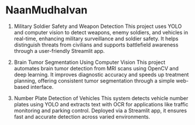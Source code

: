 # NaanMudhalvan
1. Military Soldier Safety and Weapon Detection
This project uses YOLO and computer vision to detect weapons, enemy soldiers, and vehicles in real-time, enhancing military surveillance and soldier safety. It helps distinguish threats from civilians and supports battlefield awareness through a user-friendly Streamlit app.

2. Brain Tumor Segmentation Using Computer Vision
This project automates brain tumor detection from MRI scans using OpenCV and deep learning. It improves diagnostic accuracy and speeds up treatment planning, offering consistent tumor segmentation through a simple web-based interface.

3. Number Plate Detection of Vehicles
This system detects vehicle number plates using YOLO and extracts text with OCR for applications like traffic monitoring and parking control. Deployed via a Streamlit app, it ensures fast and accurate detection across varied environments.
